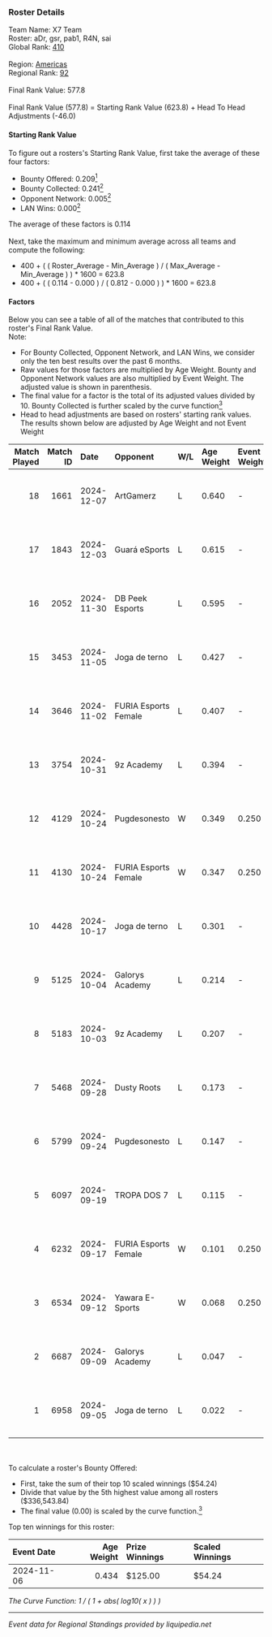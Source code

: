 ### Roster Details<br />
Team Name: X7 Team<br />
Roster: aDr, gsr, pab1, R4N, sai<br />
Global Rank: [410](../../standings_global_2025_03_01.md)<br />
<br />
Region: [Americas]( ../../standings_americas_2025_03_01.md)<br />
Regional Rank: [92]( ../../standings_americas_2025_03_01.md)<br />
<br />
Final Rank Value:  577.8<br />
<br />
Final Rank Value (577.8) = Starting Rank Value (623.8) + Head To Head Adjustments (-46.0)<br />

#### Starting Rank Value<br />
To figure out a rosters's Starting Rank Value, first take the average of these four factors:<br />
- Bounty Offered: 0.209[<sup>1</sup>](#table2)
- Bounty Collected: 0.241[<sup>2</sup>](#table1)
- Opponent Network: 0.005[<sup>2</sup>](#table1)
- LAN Wins: 0.000[<sup>2</sup>](#table1)

The average of these factors is 0.114<br />
<br />
Next, take the maximum and minimum average across all teams and compute the following:<br />
- 400 + ( ( Roster_Average - Min_Average ) / ( Max_Average - Min_Average ) ) * 1600 = 623.8
- 400 + ( ( 0.114 - 0.000 ) / ( 0.812 - 0.000 ) ) * 1600 = 623.8


#### Factors<br />
Below you can see a table of all of the matches that contributed to this roster's Final Rank Value.<br />
Note:<br />

- For Bounty Collected, Opponent Network, and LAN Wins, we consider only the ten best results over the past 6 months.
- Raw values for those factors are multiplied by Age Weight. Bounty and Opponent Network values are also multiplied by Event Weight. The adjusted value is shown in parenthesis.
- The final value for a factor is the total of its adjusted values divided by 10. Bounty Collected is further scaled by the curve function[<sup>3</sup>](#curveFunction)
- Head to head adjustments are based on rosters' starting rank values. The results shown below are adjusted by Age Weight and not Event Weight
<span id="table1"></span><br />


| Match Played | Match ID | Date       | Opponent             | W/L | Age Weight | Event Weight | Bounty Collected | Opponent Network | LAN Wins  | H2H Adj. | Roster                   |
| -: | -: | :- | :- | :- | :- | :- | :- | :- | :- | -: | :- |
|           18 |     1661 | 2024-12-07 | ArtGamerz            | L   | 0.640      | -            | -                | -                | -         |   -13.19 | aDr, gsr, pab1, R4N, sai |
|           17 |     1843 | 2024-12-03 | Guará eSports        | L   | 0.615      | -            | -                | -                | -         |   -13.00 | aDr, gsr, pab1, R4N, sai |
|           16 |     2052 | 2024-11-30 | DB Peek Esports      | L   | 0.595      | -            | -                | -                | -         |    -8.79 | aDr, gsr, pab1, R4N, sai |
|           15 |     3453 | 2024-11-05 | Joga de terno        | L   | 0.427      | -            | -                | -                | -         |    -6.01 | aDr, gsr, pab1, R4N, sai |
|           14 |     3646 | 2024-11-02 | FURIA Esports Female | L   | 0.407      | -            | -                | -                | -         |    -1.60 | aDr, gsr, pab1, R4N, sai |
|           13 |     3754 | 2024-10-31 | 9z Academy           | L   | 0.394      | -            | -                | -                | -         |    -5.65 | aDr, gsr, pab1, R4N, sai |
|           12 |     4129 | 2024-10-24 | Pugdesonesto         | W   | 0.349      | 0.250        | 0.000 (0.000)    | 0.109 (0.010)    | 0 (0.000) |     5.82 | aDr, gsr, pab1, R4N, sai |
|           11 |     4130 | 2024-10-24 | FURIA Esports Female | W   | 0.347      | 0.250        | 0.064 (0.006)    | 0.245 (0.021)    | 0 (0.000) |     9.81 | aDr, gsr, pab1, R4N, sai |
|           10 |     4428 | 2024-10-17 | Joga de terno        | L   | 0.301      | -            | -                | -                | -         |    -4.23 | aDr, gsr, pab1, R4N, sai |
|            9 |     5125 | 2024-10-04 | Galorys Academy      | L   | 0.214      | -            | -                | -                | -         |    -3.08 | aDr, gsr, pab1, R4N, sai |
|            8 |     5183 | 2024-10-03 | 9z Academy           | L   | 0.207      | -            | -                | -                | -         |    -2.83 | aDr, gsr, pab1, R4N, sai |
|            7 |     5468 | 2024-09-28 | Dusty Roots          | L   | 0.173      | -            | -                | -                | -         |    -1.56 | aDr, gsr, pab1, R4N, sai |
|            6 |     5799 | 2024-09-24 | Pugdesonesto         | L   | 0.147      | -            | -                | -                | -         |    -2.27 | aDr, gsr, pab1, R4N, sai |
|            5 |     6097 | 2024-09-19 | TROPA DOS 7          | L   | 0.115      | -            | -                | -                | -         |    -2.46 | aDr, gsr, pab1, R4N, sai |
|            4 |     6232 | 2024-09-17 | FURIA Esports Female | W   | 0.101      | 0.250        | 0.064 (0.002)    | 0.245 (0.006)    | 0 (0.000) |     2.82 | aDr, gsr, pab1, R4N, sai |
|            3 |     6534 | 2024-09-12 | Yawara E-Sports      | W   | 0.068      | 0.250        | 0.002 (0.000)    | 0.482 (0.008)    | 0 (0.000) |     1.25 | aDr, gsr, pab1, R4N, sai |
|            2 |     6687 | 2024-09-09 | Galorys Academy      | L   | 0.047      | -            | -                | -                | -         |    -0.71 | aDr, gsr, pab1, R4N, sai |
|            1 |     6958 | 2024-09-05 | Joga de terno        | L   | 0.022      | -            | -                | -                | -         |    -0.31 | aDr, gsr, pab1, R4N, sai |

<br />
<span id="table2"></span><br />
To calculate a roster's Bounty Offered:<br />

- First, take the sum of their top 10 scaled winnings ($54.24)
- Divide that value by the 5th highest value among all rosters ($336,543.84)
- The final value (0.00) is scaled by the curve function.[<sup>3</sup>](#curveFunction)

Top ten winnings for this roster:<br />

| Event Date | Age Weight | Prize Winnings | Scaled Winnings |
| :- | -: | :- | :- |
| 2024-11-06 |      0.434 | $125.00        | $54.24          |


<span id="curveFunction"></span>_The Curve Function: 1 / ( 1 + abs( log10( x ) ) )_<br />

---
_Event data for Regional Standings provided by liquipedia.net_<br />
